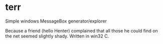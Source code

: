 # terr
Simple windows MessageBox generator/explorer

Because a friend (hello Henter) complained that all those he could find on the net seemed slightly shady.
Written in win32 C.
